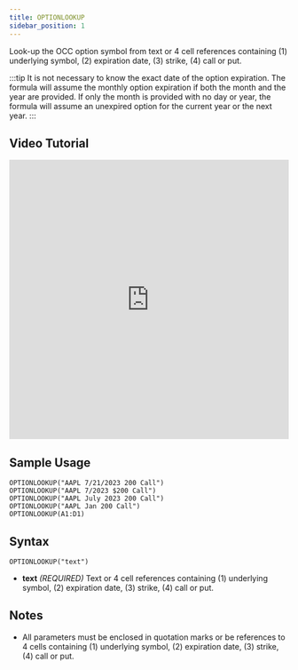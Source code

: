 ```yaml
---
title: OPTIONLOOKUP
sidebar_position: 1
---
```


Look-up the OCC option symbol from text or 4 cell references containing (1) underlying symbol, (2) expiration date, (3) strike, (4) call or put. 

:::tip
It is not necessary to know the exact date of the option expiration. The formula will assume the monthly option expiration if both the month and the year are provided. If only the month is provided with no day or year, the formula will assume an unexpired option for the current year or the next year.
:::

## Video Tutorial

<iframe width="100%" height="503" src="https://www.youtube.com/embed/RTNAnJhAyf8" title="How To Lookup an OPTION SYMBOL In Google Sheets?" frameborder="0" allow="accelerometer; autoplay; clipboard-write; encrypted-media; gyroscope; picture-in-picture" allowfullscreen></iframe>

## Sample Usage
```
OPTIONLOOKUP("AAPL 7/21/2023 200 Call")
OPTIONLOOKUP("AAPL 7/2023 $200 Call")
OPTIONLOOKUP("AAPL July 2023 200 Call")
OPTIONLOOKUP("AAPL Jan 200 Call")
OPTIONLOOKUP(A1:D1)
```

## Syntax
```
OPTIONLOOKUP("text")
```

- **text** _(REQUIRED)_ Text or 4 cell references containing (1) underlying symbol, (2) expiration date, (3) strike, (4) call or put. 

## Notes

- All parameters must be enclosed in quotation marks or be references to 4 cells containing (1) underlying symbol, (2) expiration date, (3) strike, (4) call or put.